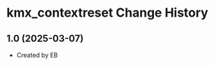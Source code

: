 kmx_contextreset Change History
====================

1.0 (2025-03-07)
----------------
* Created by EB
